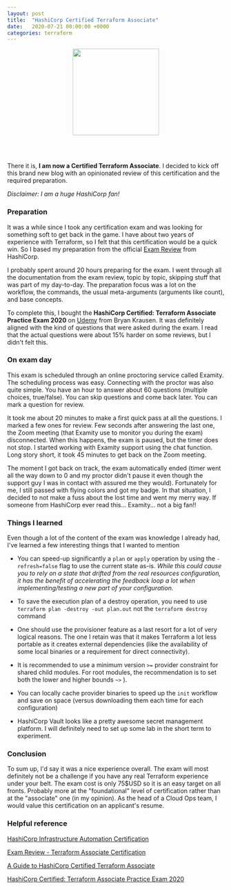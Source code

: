 ```yaml
---
layout: post
title:  "HashiCorp Certified Terraform Associate"
date:   2020-07-21 00:00:00 +0000
categories: terraform
---
```


<p align="center">
    <img src="{{site.baseurl}}/assets/img/terraform-associate-logo.png" width="200"/>
</p>

<br/><br/>

There it is, **I am now a Certified Terraform Associate**. I decided to kick off this brand new blog with an opinionated review
of this certification and the required preparation. 

*Disclaimer: I am a huge HashiCorp fan!*

### Preparation

It was a while since I took any certification exam and was looking for something soft to get back in the game. I have about two years of experience with Terraform, so I felt that this certification would be a quick win. So I based my preparation from the official 
[Exam Review](https://learn.hashicorp.com/terraform/certification/terraform-associate-review) from HashiCorp. 

I probably spent around 20 hours preparing for the exam. I went through all the documentation from the exam review, topic by topic, 
skipping stuff that was part of my day-to-day. The preparation focus was a lot on the workflow, the commands, 
the usual meta-arguments (arguments like count), and base concepts.

To complete this, I bought the **HashiCorp Certified: Terraform Associate Practice Exam 2020** 
on [Udemy](https://www.udemy.com/course/terraform-associate-practice-exam) from Bryan Krausen. It was definitely aligned with
the kind of questions that were asked during the exam. I read that the actual questions were about 15% harder on some reviews, 
but I didn't felt this. 


### On exam day

This exam is scheduled through an online proctoring service called Examity. The scheduling process was easy. Connecting with
the proctor was also quite simple. You have an hour to answer about 60 questions (multiple choices, true/false). 
You can skip questions and come back later. You can mark a question for review. 

It took me about 20 minutes to make a first quick pass at all the questions. I marked a few ones for review. 
Few seconds after answering the last one, the Zoom meeting (that Examity use to monitor you during the exam)
disconnected. When this happens, the exam is paused, but the timer does not stop. 
I started working with Examity support using the chat function. Long story short, it took 45 minutes to get back on the Zoom meeting. 

The moment I got back on track, the exam automatically ended
(timer went all the way down to 0 and my proctor didn't pause it even though the support guy I was in contact with assured me they would).
Fortunately for me, I still passed with flying colors and got my badge. 
In that situation, I decided to not make a fuss about the lost time and went my merry way. 
If someone from HashiCorp ever read this... Examity... not a big fan!!

### Things I learned

Even though a lot of the content of the exam was knowledge I already had, I've learned a few interesting things that I wanted to mention

- You can speed-up significantly a `plan` or `apply` operation by using the `-refresh=false` flag to use the current state as-is. 
*While this could cause you to rely on a state that drifted from the real resources configuration, 
it has the benefit of accelerating the feedback loop a lot when implementing/testing a new part of your configuration.*

- To save the execution plan of a destroy operation, you need to use `terraform plan -destroy -out plan.out` not the `terraform destroy` command

- One should use the provisioner feature as a last resort for a lot of very logical reasons. 
The one I retain was that it makes Terraform a lot less portable as it creates external dependencies 
(like the availability of some local binaries or a requirement for direct connectivity).

- It is recommended to use a minimum version `>=` provider constraint for shared child modules. For root modules, the recommendation is to set both the lower and higher bounds `~>`
).

- You can locally cache provider binaries to speed up the `init` workflow and save on space (versus downloading them each time for each configuration)

- HashiCorp Vault looks like a pretty awesome secret management platform. I will definitely need to set up some lab in the short term to experiment.


### Conclusion

To sum up, I'd say it was a nice experience overall. The exam will most definitely not be a challenge if you have any real Terraform experience under your belt.
The exam cost is only 75$USD so it is an easy target on all fronts. Probably more at the "foundational" level of certification rather than at the "associate" one (in my opinion).
As the head of a Cloud Ops team, I would value this certification on an applicant's resume.

### Helpful reference

[HashiCorp Infrastructure Automation Certification](https://www.hashicorp.com/certification/terraform-associate/)

[Exam Review - Terraform Associate Certification](https://learn.hashicorp.com/terraform/certification/terraform-associate-review)

[A Guide to HashiCorp Certified Terraform Associate](https://medium.com/@sanoojm/a-giude-to-hashicorp-certified-terraform-associate-cd9b21699139)

[HashiCorp Certified: Terraform Associate Practice Exam 2020](https://www.udemy.com/course/terraform-associate-practice-exam)